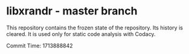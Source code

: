 # libxrandr - master branch

This repository contains the frozen state of the repository.
Its history is cleared. It is used only for static code
analysis with Codacy.

Commit Time: 1713888842